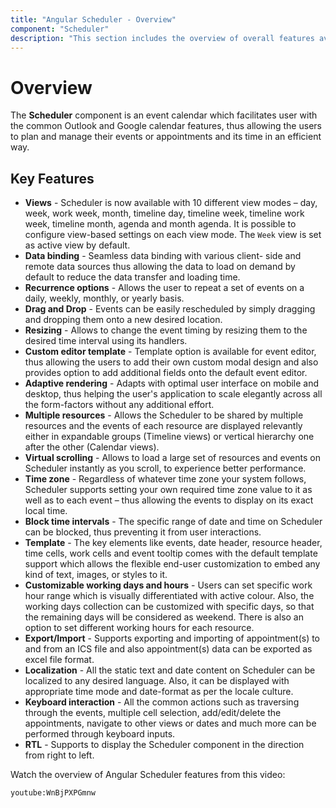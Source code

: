 ```yaml
---
title: "Angular Scheduler - Overview"
component: "Scheduler"
description: "This section includes the overview of overall features available in Syncfusion Angular Scheduler."
---
```


# Overview

The **Scheduler** component is an event calendar which facilitates user with the common Outlook and Google calendar features,
thus allowing the users to plan and manage their events or appointments and its time in an efficient way.

## Key Features

* **Views** - Scheduler is now available with 10 different view modes – day, week, work week, month, timeline day, timeline week, timeline work week, timeline month, agenda and month agenda.
It is possible to configure view-based settings on each view mode. The `Week` view is set as active view by default.
* **Data binding** - Seamless data binding with various client-
side and remote data sources thus allowing the data to load on demand by default to reduce the data transfer and loading time.
* **Recurrence options** - Allows the user to repeat a set of events on a daily, weekly, monthly, or yearly basis.
* **Drag and Drop** - Events can be easily rescheduled by simply dragging and dropping them onto a new desired location.
* **Resizing** - Allows to change the event timing by resizing them to the desired time interval using its handlers.
* **Custom editor template** - Template option is available for event editor,
thus allowing the users to add their own custom modal design and also provides option to add additional fields onto the default event editor.
* **Adaptive rendering** - Adapts with optimal user interface on mobile and desktop,
thus helping the user's application to scale elegantly across all the form-factors without any additional effort.
* **Multiple resources** - Allows the Scheduler to be shared by multiple resources and the events of each resource are displayed relevantly either in expandable groups (Timeline views) or
vertical hierarchy one after the other (Calendar views).
* **Virtual scrolling** - Allows to load a large set of resources and events on Scheduler instantly as you scroll, to experience better performance.
* **Time zone** -  Regardless of whatever time zone your system follows,
Scheduler supports setting your own required time zone value to it as well as to each event –
thus allowing the events to display on its exact local time.
* **Block time intervals** - The specific range of date and time on Scheduler can be blocked, thus preventing it from user interactions.
* **Template** - The key elements like events, date header, resource header, time cells,
work cells and event tooltip comes with the default template support which allows the flexible end-user customization to embed any kind of text,
images, or styles to it.
* **Customizable working days and hours** - Users can set specific work hour range which is visually differentiated with active colour.
Also, the working days collection can be customized with specific days, so that the remaining days will be considered as weekend. There is also an option to set different working hours for each resource.
* **Export/Import** - Supports exporting and importing of appointment(s) to and from an ICS file and also appointment(s) data can be exported as excel file format.
* **Localization** - All the static text and date content on Scheduler can be localized to any desired language.
Also, it can be displayed with appropriate time mode and date-format as per the locale culture.
* **Keyboard interaction** - All the common actions such as traversing through the events, multiple cell selection,
add/edit/delete the appointments, navigate to other views or dates and much more can be performed through keyboard inputs.
* **RTL** - Supports to display the Scheduler component in the direction from right to left.

Watch the overview of Angular Scheduler features from this video:

`youtube:WnBjPXPGmnw`
